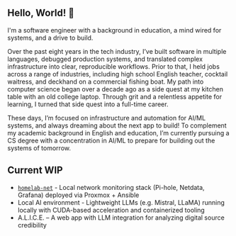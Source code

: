 ## Hello, World! 🪷

I'm a software engineer with a background in education, a mind wired for systems, and a drive to build.

Over the past eight years in the tech industry, I’ve built software in multiple languages, debugged production systems, and 
translated complex infrastructure into clear, reproducible workflows. Prior to that, I held jobs across a range 
of industries, including high school English teacher, cocktail waitress, and deckhand on a commercial fishing boat. My path 
into computer science began over a decade ago as a side quest at my kitchen table with an old college laptop. Through grit and a 
relentless appetite for learning, I turned that side quest into a full-time career. 

These days, I’m focused on infrastructure and automation for AI/ML systems, and always dreaming about the next app to build! 
To complement my academic background in English and education, I’m currently pursuing a CS degree with a concentration 
in AI/ML to prepare for building out the systems of tomorrow.

## Current WIP

- [`homelab-net`](https://github.com/JeannieFallon/homelab-net) - Local network monitoring stack (Pi-hole, Netdata, Grafana) deployed via Proxmox + Ansible
- Local AI environment - Lightweight LLMs (e.g. Mistral, LLaMA) running locally with CUDA-based acceleration and containerized tooling
- A.L.I.C.E. – A web app with LLM integration for analyzing digital source credibility  

<!--
**JeannieFallon/JeannieFallon** is a ✨ _special_ ✨ repository because its `README.md` (this file) appears on your GitHub profile.

Here are some ideas to get you started:

- 🔭 I’m currently working on ...
- 🌱 I’m currently learning ...
- 👯 I’m looking to collaborate on ...
- 🤔 I’m looking for help with ...
- 💬 Ask me about ...
- 📫 How to reach me: ...
- 😄 Pronouns: ...
- ⚡ Fun fact: ...
-->
